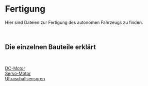 # Fertigung

Hier sind Dateien zur Fertigung des autonomen Fahrzeugs zu finden.

</br>

<h2>Die einzelnen Bauteile erklärt</h2>

</br>



[DC-Motor](https://www.youtube.com/watch?v=6kJuuPxo4Q0) </br>
[Servo-Motor](https://www.youtube.com/watch?v=g4BM1pjm64s&t=3s) </br>
[Ultraschallsensoren](https://www.youtube.com/watch?v=BEDGEZsV7IY) </br>
